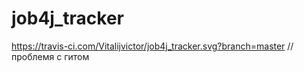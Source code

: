 # job4j_tracker

https://travis-ci.com/Vitalijvictor/job4j_tracker.svg?branch=master
//проблемя с гитом